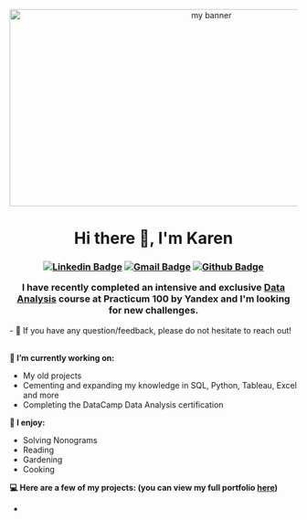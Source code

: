 <p align="center">
<img width="691" height="345" src="https://user-images.githubusercontent.com/99136427/171146730-f1b254c3-30d4-4f2d-b016-3231fa64836a.png" alt="my banner">
</p>
<h1 align="center">
Hi there 👋, I'm Karen
</h1>
<h3 align="center">
  
  [![Linkedin Badge](https://img.shields.io/badge/-Karen%20Mitlin-0077b5?logo=linkedin&logoColor=white&style=flat&link=https://www.linkedin.com/in/karen-mitlin/)](https://www.linkedin.com/in/karen-mitlin/)
[![Gmail Badge](https://img.shields.io/badge/-karen.mitlin@gmail.com-c14438?style=flat-square&logo=Gmail&logoColor=white&link=mailto:karen.mitlin@gmail.com)](mailto:karen.mitlin@gmail.com)
[![Github Badge](https://img.shields.io/badge/-Portfolio-181717?logo=github&logoColor=white&style=flat&link=https://github.com/KarenMitlin/Portfolio)](https://github.com/KarenMitlin/Portfolio)
  
  I have recently completed an intensive and exclusive <a href="https://slack-files.com/files-pri-safe/TPV9DP0N4-F03GN3J8HEU/karen_mitlin_28.04.22-2.pdf?c=1653997366-28331d345c1cfd56" target="_blank" rel="noreferrer">Data Analysis</a> course at Practicum 100 by Yandex and I'm looking for new challenges.
           
  </h3>
- 💬 If you have any question/feedback, please do not hesitate to reach out!<br/><br/>

<b> 🌱 I’m currently working on: </b>
  
  - My old projects
  - Cementing and expanding my knowledge in SQL, Python, Tableau, Excel and more
  - Completing the DataCamp Data Analysis certification
  
<b> :sunflower: I enjoy: </b>
  
  - Solving Nonograms
  - Reading
  - Gardening
  - Cooking

<b> :computer: Here are a few of my projects: (you can view my full portfolio <a href="https://github.com/KarenMitlin/Portfolio"> here</a>) </b>

 - 
